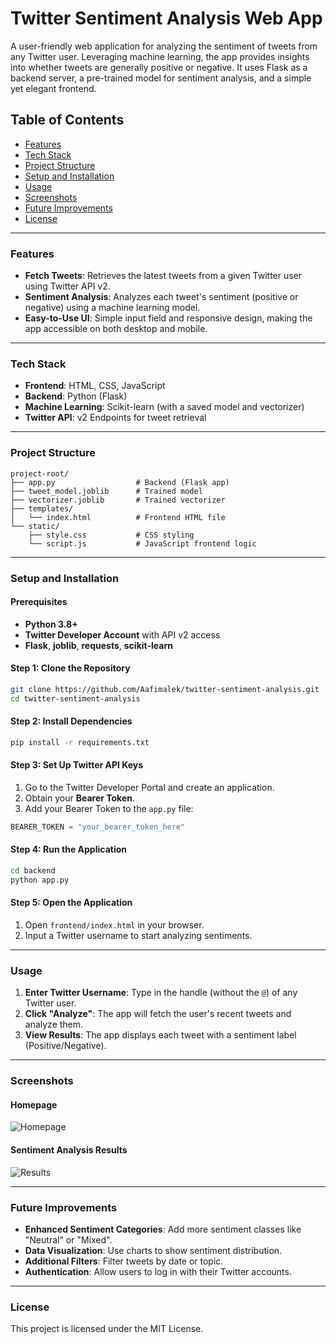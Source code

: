 
# Twitter Sentiment Analysis Web App

A user-friendly web application for analyzing the sentiment of tweets from any Twitter user. Leveraging machine learning, the app provides insights into whether tweets are generally positive or negative. It uses Flask as a backend server, a pre-trained model for sentiment analysis, and a simple yet elegant frontend.

## Table of Contents
- [Features](#features)
- [Tech Stack](#tech-stack)
- [Project Structure](#project-structure)
- [Setup and Installation](#setup-and-installation)
- [Usage](#usage)
- [Screenshots](#screenshots)
- [Future Improvements](#future-improvements)
- [License](#license)

---

### Features

- **Fetch Tweets**: Retrieves the latest tweets from a given Twitter user using Twitter API v2.
- **Sentiment Analysis**: Analyzes each tweet's sentiment (positive or negative) using a machine learning model.
- **Easy-to-Use UI**: Simple input field and responsive design, making the app accessible on both desktop and mobile.

---

### Tech Stack

- **Frontend**: HTML, CSS, JavaScript
- **Backend**: Python (Flask)
- **Machine Learning**: Scikit-learn (with a saved model and vectorizer)
- **Twitter API**: v2 Endpoints for tweet retrieval

---

### Project Structure

```
project-root/
├── app.py                  # Backend (Flask app)
├── tweet_model.joblib      # Trained model
├── vectorizer.joblib       # Trained vectorizer
├── templates/
│   └── index.html          # Frontend HTML file
└── static/
    ├── style.css           # CSS styling
    └── script.js           # JavaScript frontend logic

```

---

### Setup and Installation

#### Prerequisites

- **Python 3.8+**
- **Twitter Developer Account** with API v2 access
- **Flask**, **joblib**, **requests**, **scikit-learn**

#### Step 1: Clone the Repository

```bash
git clone https://github.com/Aafimalek/twitter-sentiment-analysis.git
cd twitter-sentiment-analysis
```

#### Step 2: Install Dependencies

```bash
pip install -r requirements.txt
```

#### Step 3: Set Up Twitter API Keys

1. Go to the Twitter Developer Portal and create an application.
2. Obtain your **Bearer Token**.
3. Add your Bearer Token to the `app.py` file:

```python
BEARER_TOKEN = "your_bearer_token_here"
```

#### Step 4: Run the Application

```bash
cd backend
python app.py
```

#### Step 5: Open the Application

1. Open `frontend/index.html` in your browser.
2. Input a Twitter username to start analyzing sentiments.

---

### Usage

1. **Enter Twitter Username**: Type in the handle (without the `@`) of any Twitter user.
2. **Click "Analyze"**: The app will fetch the user's recent tweets and analyze them.
3. **View Results**: The app displays each tweet with a sentiment label (Positive/Negative).

---

### Screenshots

#### Homepage
![Homepage](path_to_homepage_screenshot.png)

#### Sentiment Analysis Results
![Results](path_to_results_screenshot.png)

---

### Future Improvements

- **Enhanced Sentiment Categories**: Add more sentiment classes like "Neutral" or "Mixed".
- **Data Visualization**: Use charts to show sentiment distribution.
- **Additional Filters**: Filter tweets by date or topic.
- **Authentication**: Allow users to log in with their Twitter accounts.

---

### License

This project is licensed under the MIT License.

